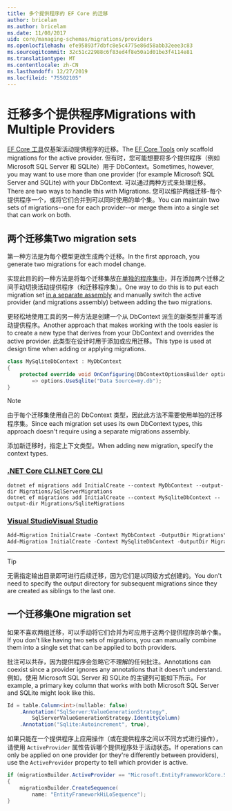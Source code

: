 ```yaml
---
title: 多个提供程序的 EF Core 的迁移
author: bricelam
ms.author: bricelam
ms.date: 11/08/2017
uid: core/managing-schemas/migrations/providers
ms.openlocfilehash: efe95893f7dbfc8e5c4775e86d58abb32eee3c83
ms.sourcegitcommit: 32c51c22988c6f83ed4f8e50a1d01be3f4114e81
ms.translationtype: MT
ms.contentlocale: zh-CN
ms.lasthandoff: 12/27/2019
ms.locfileid: "75502105"
---
```

# <a name="migrations-with-multiple-providers"></a><span data-ttu-id="c4677-102">迁移多个提供程序</span><span class="sxs-lookup"><span data-stu-id="c4677-102">Migrations with Multiple Providers</span></span>

<span data-ttu-id="c4677-103">[EF Core 工具][1]仅基架活动提供程序的迁移。</span><span class="sxs-lookup"><span data-stu-id="c4677-103">The [EF Core Tools][1] only scaffold migrations for the active provider.</span></span> <span data-ttu-id="c4677-104">但有时，您可能想要将多个提供程序（例如 Microsoft SQL Server 和 SQLite）用于 DbContext。</span><span class="sxs-lookup"><span data-stu-id="c4677-104">Sometimes, however, you may want to use more than one provider (for example Microsoft SQL Server and SQLite) with your DbContext.</span></span> <span data-ttu-id="c4677-105">可以通过两种方式来处理迁移。</span><span class="sxs-lookup"><span data-stu-id="c4677-105">There are two ways to handle this with Migrations.</span></span> <span data-ttu-id="c4677-106">您可以维护两组迁移-每个提供程序一个，或将它们合并到可以同时使用的单个集。</span><span class="sxs-lookup"><span data-stu-id="c4677-106">You can maintain two sets of migrations--one for each provider--or merge them into a single set that can work on both.</span></span>

## <a name="two-migration-sets"></a><span data-ttu-id="c4677-107">两个迁移集</span><span class="sxs-lookup"><span data-stu-id="c4677-107">Two migration sets</span></span>

<span data-ttu-id="c4677-108">第一种方法是为每个模型更改生成两个迁移。</span><span class="sxs-lookup"><span data-stu-id="c4677-108">In the first approach, you generate two migrations for each model change.</span></span>

<span data-ttu-id="c4677-109">实现此目的的一种方法是将每个迁移集放[在单独的程序集中][2]，并在添加两个迁移之间手动切换活动提供程序（和迁移程序集）。</span><span class="sxs-lookup"><span data-stu-id="c4677-109">One way to do this is to put each migration set [in a separate assembly][2] and manually switch the active provider (and migrations assembly) between adding the two migrations.</span></span>

<span data-ttu-id="c4677-110">更轻松地使用工具的另一种方法是创建一个从 DbContext 派生的新类型并重写活动提供程序。</span><span class="sxs-lookup"><span data-stu-id="c4677-110">Another approach that makes working with the tools easier is to create a new type that derives from your DbContext and overrides the active provider.</span></span> <span data-ttu-id="c4677-111">此类型在设计时用于添加或应用迁移。</span><span class="sxs-lookup"><span data-stu-id="c4677-111">This type is used at design time when adding or applying migrations.</span></span>

``` csharp
class MySqliteDbContext : MyDbContext
{
    protected override void OnConfiguring(DbContextOptionsBuilder options)
        => options.UseSqlite("Data Source=my.db");
}
```

> [!NOTE]
> <span data-ttu-id="c4677-112">由于每个迁移集使用自己的 DbContext 类型，因此此方法不需要使用单独的迁移程序集。</span><span class="sxs-lookup"><span data-stu-id="c4677-112">Since each migration set uses its own DbContext types, this approach doesn't require using a separate migrations assembly.</span></span>

<span data-ttu-id="c4677-113">添加新迁移时，指定上下文类型。</span><span class="sxs-lookup"><span data-stu-id="c4677-113">When adding new migration, specify the context types.</span></span>

### <a name="net-core-clitabdotnet-core-cli"></a>[<span data-ttu-id="c4677-114">.NET Core CLI</span><span class="sxs-lookup"><span data-stu-id="c4677-114">.NET Core CLI</span></span>](#tab/dotnet-core-cli)

```dotnetcli
dotnet ef migrations add InitialCreate --context MyDbContext --output-dir Migrations/SqlServerMigrations
dotnet ef migrations add InitialCreate --context MySqliteDbContext --output-dir Migrations/SqliteMigrations
```

### <a name="visual-studiotabvs"></a>[<span data-ttu-id="c4677-115">Visual Studio</span><span class="sxs-lookup"><span data-stu-id="c4677-115">Visual Studio</span></span>](#tab/vs)

``` powershell
Add-Migration InitialCreate -Context MyDbContext -OutputDir Migrations\SqlServerMigrations
Add-Migration InitialCreate -Context MySqliteDbContext -OutputDir Migrations\SqliteMigrations
```

***

> [!TIP]
> <span data-ttu-id="c4677-116">无需指定输出目录即可进行后续迁移，因为它们是以同级方式创建的。</span><span class="sxs-lookup"><span data-stu-id="c4677-116">You don't need to specify the output directory for subsequent migrations since they are created as siblings to the last one.</span></span>

## <a name="one-migration-set"></a><span data-ttu-id="c4677-117">一个迁移集</span><span class="sxs-lookup"><span data-stu-id="c4677-117">One migration set</span></span>

<span data-ttu-id="c4677-118">如果不喜欢两组迁移，可以手动将它们合并为可应用于这两个提供程序的单个集。</span><span class="sxs-lookup"><span data-stu-id="c4677-118">If you don't like having two sets of migrations, you can manually combine them into a single set that can be applied to both providers.</span></span>

<span data-ttu-id="c4677-119">批注可以共存，因为提供程序会忽略它不理解的任何批注。</span><span class="sxs-lookup"><span data-stu-id="c4677-119">Annotations can coexist since a provider ignores any annotations that it doesn't understand.</span></span> <span data-ttu-id="c4677-120">例如，使用 Microsoft SQL Server 和 SQLite 的主键列可能如下所示。</span><span class="sxs-lookup"><span data-stu-id="c4677-120">For example, a primary key column that works with both Microsoft SQL Server and SQLite might look like this.</span></span>

``` csharp
Id = table.Column<int>(nullable: false)
    .Annotation("SqlServer:ValueGenerationStrategy",
        SqlServerValueGenerationStrategy.IdentityColumn)
    .Annotation("Sqlite:Autoincrement", true),
```

<span data-ttu-id="c4677-121">如果只能在一个提供程序上应用操作（或在提供程序之间以不同方式进行操作），请使用 `ActiveProvider` 属性告诉哪个提供程序处于活动状态。</span><span class="sxs-lookup"><span data-stu-id="c4677-121">If operations can only be applied on one provider (or they're differently between providers), use the `ActiveProvider` property to tell which provider is active.</span></span>

``` csharp
if (migrationBuilder.ActiveProvider == "Microsoft.EntityFrameworkCore.SqlServer")
{
    migrationBuilder.CreateSequence(
        name: "EntityFrameworkHiLoSequence");
}
```

  [1]: ../../miscellaneous/cli/index.md
  [2]: projects.md
